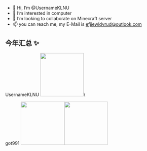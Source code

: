 - 👋 Hi, I’m @UsernameKLNU
- 👀 I’m interested in computer
- 💞️ I’m looking to collaborate on Minecraft server
- 📫 you can reach me, my E-Mail is efjiewldvrud@outlook.com
## 今年汇总 ✨
UsernameKLNU
<img align="" height="137px" src="https://github-readme-stats.vercel.app/api?username=UsernameKLNU&hide_title=true&hide_border=true&show_icons=true&include_all_commits=true&line_height=21&bg_color=0,EC6C6C,FFD479,FFFC79,73FA79&theme=graywhite&locale=cn" />\

got991
<img align="" height="137px" src="https://github-readme-stats.vercel.app/api?username=got991&hide_title=true&hide_border=true&show_icons=true&include_all_commits=true&line_height=21&bg_color=0,EC6C6C,FFD479,FFFC79,73FA79&theme=graywhite&locale=cn" /><img align="" height="137px" src="https://github-readme-stats.vercel.app/api/top-langs/?username=got991&hide_title=true&hide_border=true&layout=compact&bg_color=0,73FA79,73FDFF,D783FF&theme=graywhite&locale=cn" />


<!---
UsernameKLNU/UsernameKLNU is a ✨ special ✨ repository because its `README.md` (this file) appears on your GitHub profile.
You can click the Preview link to take a look at your changes.
--->
